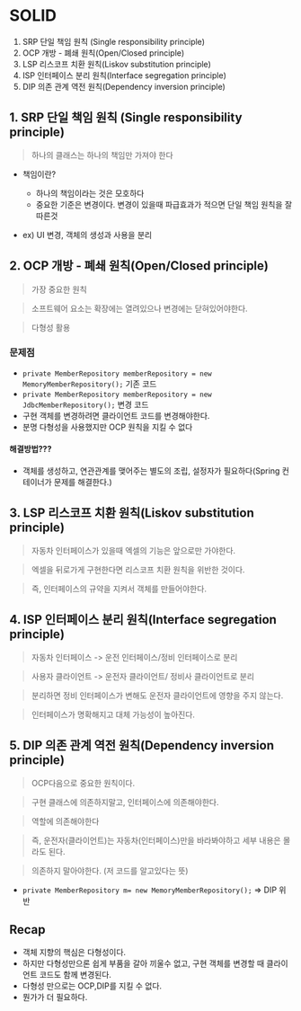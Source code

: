 # SOLID
1. SRP 단일 책임 원칙 (Single responsibility principle)
2. OCP 개방 - 폐쇄 원칙(Open/Closed principle)
3. LSP 리스코프 치환 원칙(Liskov substitution principle)
4. ISP 인터페이스 분리 원칙(Interface segregation principle)
5. DIP 의존 관계 역전 원칙(Dependency inversion principle)

## 1. SRP 단일 책임 원칙 (Single responsibility principle)

> 하나의 클래스는 하나의 책임만 가져야 한다

- 책임이란?
    - 하나의 책임이라는 것은 모호하다
    - 중요한 기준은 변경이다. 변경이 있을때 파급효과가 적으면 단일 책임 원칙을 잘 따른것

- ex) UI 변경, 객체의 생성과 사용을 분리

## 2. OCP 개방 - 폐쇄 원칙(Open/Closed principle)

> 가장 중요한 원칙

> 소프트웨어 요소는 확장에는 열려있으나 변경에는 닫혀있어야한다.

> 다형성 활용

### 문제점
- `private MemberRepository memberRepository = new MemoryMemberRepository();` 기존 코드
- `private MemberRepository memberRepository = new JdbcMemberRepository();` 변경 코드
- 구현 객체를 변경하려면 클라이언트 코드를 변경해야한다.
- 분명 다형성을 사용했지만 OCP 원칙을 지킬 수 없다

#### 해결방법???

- 객체를 생성하고, 연관관계를 맺어주는 별도의 조립, 설정자가 필요하다(Spring 컨테이너가 문제를 해결한다.)

## 3. LSP 리스코프 치환 원칙(Liskov substitution principle)

> 자동차 인터페이스가 있을때 엑셀의 기능은 앞으로만 가야한다.

> 엑셀을 뒤로가게 구현한다면 리스코프 치환 원칙을 위반한 것이다.

> 즉, 인터페이스의 규약을 지켜서 객체를 만들어야한다.

## 4. ISP 인터페이스 분리 원칙(Interface segregation principle)

> 자동차 인터페이스 -> 운전 인터페이스/정비 인터페이스로 분리

> 사용자 클라이언트 -> 운전자 클라이언트/ 정비사 클라이언트로 분리

> 분리하면 정비 인터페이스가 변해도 운전자 클라이언트에 영향을 주지 않는다.

> 인터페이스가 명확해지고 대체 가능성이 높아진다.

## 5. DIP 의존 관계 역전 원칙(Dependency inversion principle)

> OCP다음으로 중요한 원칙이다.

> 구현 클래스에 의존하지말고, 인터페이스에 의존해야한다.

> 역할에 의존해야한다

> 즉, 운전자(클라이언트)는 자동차(인터페이스)만을 바라봐야하고 세부 내용은 몰라도 된다.

> 의존하지 말아야한다. (저 코드를 알고있다는 뜻)

- `private MemberRepository m= new MemoryMemberRepository();` => DIP 위반

## Recap

- 객체 지향의 핵심은 다형성이다.
- 하지만 다형성만으론 쉽게 부품을 갈아 끼울수 없고, 구현 객체를 변경할 때 클라이언트 코드도 함께 변경된다.
- 다형성 만으로는 OCP,DIP를 지킬 수 없다.
- 뭔가가 더 필요하다.